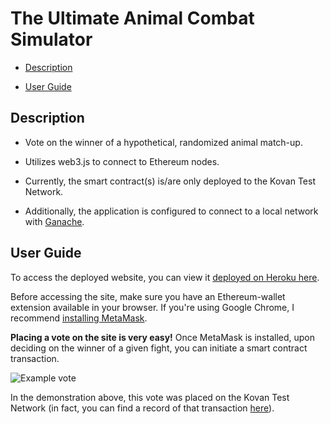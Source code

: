 # The Ultimate Animal Combat Simulator

-  [Description](#description)

-  [User Guide](#user-guide)

## Description

- Vote on the winner of a hypothetical, randomized animal match-up.

- Utilizes web3.js to connect to Ethereum nodes.

- Currently, the smart contract(s) is/are only deployed to the Kovan Test Network.

- Additionally, the application is configured to connect to a local network with [Ganache](https://www.trufflesuite.com/ganache).

## User Guide

To access the deployed website, you can view it [deployed on Heroku here](https://the-great-animal-combat-sim.herokuapp.com/).

Before accessing the site, make sure you have an Ethereum-wallet extension available in your browser. If you're using Google Chrome, I recommend [installing MetaMask](https://chrome.google.com/webstore/detail/metamask/nkbihfbeogaeaoehlefnkodbefgpgknn?hl=en).



**Placing a vote on the site is very easy!** Once MetaMask is installed, upon deciding on the winner of a given fight, you can initiate a smart contract transaction.


![Example vote](https://user-images.githubusercontent.com/47575158/129846180-3c463919-1fda-4480-976f-87dd00973aeb.gif)

In the demonstration above, this vote was placed on the Kovan Test Network (in fact, you can find a record of that transaction [here](https://kovan.etherscan.io/tx/0xc336ff39f7b2829fa7e25625d97a40905acc3a5a05259e1481cf99876782e5ca)).
